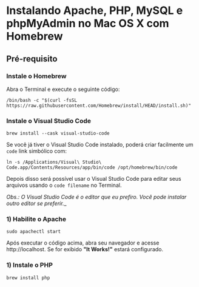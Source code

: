 # Instalando Apache, PHP, MySQL e phpMyAdmin no Mac OS X com Homebrew

## Pré-requisito

### Instale o Homebrew

Abra o Terminal e execute o seguinte código:

```
/bin/bash -c "$(curl -fsSL https://raw.githubusercontent.com/Homebrew/install/HEAD/install.sh)"
```

### Instale o Visual Studio Code

```
brew install --cask visual-studio-code
```

Se você já tiver o Visual Studio Code instalado, poderá criar facilmente um `code` link simbólico com:

```
ln -s /Applications/Visual\ Studio\ Code.app/Contents/Resources/app/bin/code /opt/homebrew/bin/code
```
Depois disso será possível usar o Visual Studio Code para editar seus arquivos usando o `code filename` no Terminal.

_Obs.: O Visual Studio Code é o editor que eu prefiro. Você pode instalar outro editor se preferir.__

### 1) Habilite o Apache

```
sudo apachectl start
```

Após executar o código acima, abra seu navegador e acesse http://localhost. Se for exibido **"It Works!"** estará configurado.



### 1) Instale o PHP
```
brew install php
```
